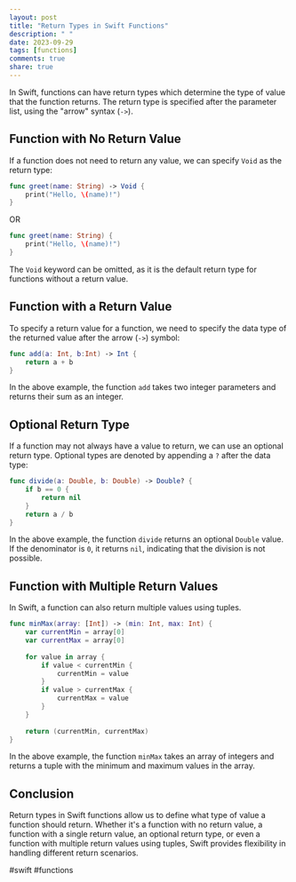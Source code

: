 ```yaml
---
layout: post
title: "Return Types in Swift Functions"
description: " "
date: 2023-09-29
tags: [functions]
comments: true
share: true
---
```


In Swift, functions can have return types which determine the type of value that the function returns. The return type is specified after the parameter list, using the "arrow" syntax (`->`). 

## Function with No Return Value

If a function does not need to return any value, we can specify `Void` as the return type:

```swift
func greet(name: String) -> Void {
    print("Hello, \(name)!")
}
```

OR

```swift
func greet(name: String) {
    print("Hello, \(name)!")
}
```

The `Void` keyword can be omitted, as it is the default return type for functions without a return value.

## Function with a Return Value

To specify a return value for a function, we need to specify the data type of the returned value after the arrow (`->`) symbol:

```swift
func add(a: Int, b:Int) -> Int {
    return a + b
}
```

In the above example, the function `add` takes two integer parameters and returns their sum as an integer.

## Optional Return Type

If a function may not always have a value to return, we can use an optional return type. Optional types are denoted by appending a `?` after the data type:

```swift
func divide(a: Double, b: Double) -> Double? {
    if b == 0 {
        return nil
    }
    return a / b
}
```

In the above example, the function `divide` returns an optional `Double` value. If the denominator is `0`, it returns `nil`, indicating that the division is not possible.

## Function with Multiple Return Values

In Swift, a function can also return multiple values using tuples. 

```swift
func minMax(array: [Int]) -> (min: Int, max: Int) {
    var currentMin = array[0]
    var currentMax = array[0]
    
    for value in array {
        if value < currentMin {
            currentMin = value
        }
        if value > currentMax {
            currentMax = value
        }
    }
    
    return (currentMin, currentMax)
}
```

In the above example, the function `minMax` takes an array of integers and returns a tuple with the minimum and maximum values in the array.

## Conclusion

Return types in Swift functions allow us to define what type of value a function should return. Whether it's a function with no return value, a function with a single return value, an optional return type, or even a function with multiple return values using tuples, Swift provides flexibility in handling different return scenarios.

#swift #functions